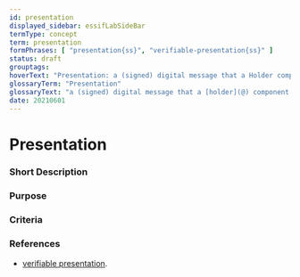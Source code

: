 ```yaml
---
id: presentation
displayed_sidebar: essifLabSideBar
termType: concept
term: presentation
formPhrases: [ "presentation{ss}", "verifiable-presentation{ss}" ]
status: draft
grouptags:
hoverText: "Presentation: a (signed) digital message that a Holder component may send to a Verifier component that contains data derived from one or more Verifiable Credentials (that (a Colleague component of) the Holder component has received from Issuer components of one or more Parties), as a response to a specific Presentation Request of a Verifier component."
glossaryTerm: "Presentation"
glossaryText: "a (signed) digital message that a [holder](@) component may send to a [verifier](@) component that contains data derived from one or more [verifiable](verify@) [credential](@) (that (a [colleague](@) component of) the [holder](@) component has received from [issuer](@) components of one or more [parties](@)), as a response to a specific [presentation request](@) of a [Verifier](@) component."
date: 20210601
---
```


# Presentation

### Short Description

### Purpose

### Criteria

### References

- [verifiable presentation](https://www.w3.org/TR/vc-data-model/#dfn-verifiable-presentations).